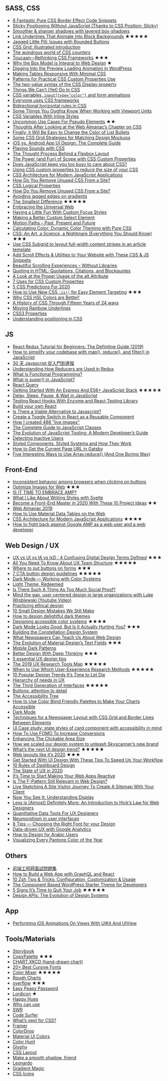 ## SASS, CSS
 - [8 Fantastic Pure CSS Border Effect Code Snippets](https://speckyboy.com/css-border-effects/)
 - [Sticky Positioning Without JavaScript (Thanks to CSS Position: Sticky)](https://webdesign.tutsplus.com/tutorials/sticky-positioning-with-nothing-but-css--cms-24042)
 - [Smoother & sharper shadows with layered box-shadows](https://tobiasahlin.com/blog/layered-smooth-box-shadows/)
 - [Link Underlines That Animate Into Block Backgrounds](https://css-tricks.com/link-underlines-that-animate-into-block-backgrounds/) ★★★★★
 - [Jagged Little Pill: Issues with Rounded Buttons](https://cloudfour.com/thinks/jagged-little-pill-issues-with-rounded-buttons/)
 - [CSS Grid: illustrated introduction](https://dev.to/mustapha/css-grid-illustrated-introduction-52l5)
 - [The wondrous world of CSS counters](https://www.chenhuijing.com/blog/the-wondrous-world-of-css-counters/#%F0%9F%8E%B9)
 - [Toucaan—Rethinking CSS Frameworks](https://bubblin.io/blog/toucaan-introduction) ★★★
 - [Why the Box Model is Integral to Web Design](https://www.framer.com/blog/posts/box-model/) ★
 - [Digging Into the Preview Loading Animation in WordPress](https://css-tricks.com/digging-into-the-preview-loading-animation-in-wordpress/)
 - [Making Tables Responsive With Minimal CSS](https://uglyduck.ca/responsive-tables/)
 - [Patterns for Practical CSS Custom Properties Use](https://css-tricks.com/patterns-for-practical-css-custom-properties-use/)
 - [The two-value syntax of the CSS Display property](https://hacks.mozilla.org/2019/10/the-two-value-syntax-of-the-css-display-property/)
 - [Things We Can’t (Yet) Do In CSS](https://www.smashingmagazine.com/2019/11/css-things-cant-yet-do/)
 - [CSS variables, `input[type="color"]` and form animations](https://dev.to/rose/css-variables-input-type-color-and-form-animations-4g1n)
 - [Everyone uses CSS frameworks](https://medium.com/@guerriero_se/everyone-uses-css-frameworks-f99a07ad7d50)
 - [Bidirectional horizontal rules in CSS](https://dev.to/hus_hmd/bidirectional-horizontal-rules-in-css-56f4)
 - [Some Things You Oughta Know When Working with Viewport Units](https://css-tricks.com/some-things-you-oughta-know-when-working-with-viewport-units/)
 - [CSS Variables With Inline Styles](https://ishadeed.com/article/css-variables-inline-styles/)
 - [Uncommon Use Cases For Pseudo Elements](https://ishadeed.com/article/unusual-use-cases-pseudo-elements/) ★★
 - [Thoughts After Looking at the Web Almanac’s Chapter on CSS ](https://css-tricks.com/thoughts-after-looking-at-the-web-almanacs-chapter-on-css/)
 - [Finally, it Will Be Easy to Change the Color of List Bullets](https://css-tricks.com/finally-it-will-be-easy-to-change-the-color-of-list-bullets/)
 - [Some CSS Grid Strategies for Matching Design Mockups](https://css-tricks.com/some-css-grid-strategies-for-matching-design-mockups/)
 - [iOS vs. Android App UI Design: The Complete Guide](https://learnui.design/blog/ios-vs-android-app-ui-design-complete-guide.html)
 - [Playing Sounds with CSS](https://css-tricks.com/playing-sounds-with-css/)
 - [The Thought Process Behind a Flexbox Layout](https://css-tricks.com/the-thought-process-behind-a-flexbox-layout/)
 - [The Power (and Fun) of Scope with CSS Custom Properties](https://css-tricks.com/the-power-and-fun-of-scope-with-css-custom-properties/)
 - [Does JavaScript keep you too busy to care about CSS?](https://pawelgrzybek.com/does-javascript-keep-you-too-busy-to-care-about-css-here-are-recent-features-you-want-to-know-about/)
 - [Using CSS custom properties to reduce the size of your CSS](https://codyhouse.co/blog/post/using-css-custom-properties-to-reduce-the-size-of-your-css)
 - [CSS Architecture for Modern JavaScript Applications](https://www.madebymike.com.au/writing/css-architecture-for-modern-web-applications)
 - [How Do You Remove Unused CSS From a Site?](https://css-tricks.com/how-do-you-remove-unused-css-from-a-site)
 - [CSS Logical Properties](https://adrianroselli.com/2019/11/css-logical-properties.html)
 - [How Do You Remove Unused CSS From a Site?](https://css-tricks.com/how-do-you-remove-unused-css-from-a-site/)
 - [Avoiding jagged edges on gradients](https://medium.com/pixel-and-ink/avoiding-jagged-edges-on-gradients-f485cc7401f5)
 - [The Smallest Difference](https://www.robinrendle.com/notes/the-smallest-difference.html) ★★★★★
 - [Embracing the Universal Web](https://css-tricks.com/embracing-the-universal-web/)
 - [Having a Little Fun With Custom Focus Styles](https://css-tricks.com/having-a-little-fun-with-custom-focus-styles/)
 - [Making a Better Custom Select Element](https://24ways.org/2019/making-a-better-custom-select-element)
 - [Motion Paths – Past, Present and Future](https://tympanus.net/codrops/2019/12/03/motion-paths-past-present-and-future/)
 - [Calculating Color: Dynamic Color Theming with Pure CSS](https://una.im/css-color-theming/)
 - [CSS: An Art, a Science, a Nightmare (Everything You Should Know)](https://www.taniarascia.com/overview-of-css-concepts/) ★★★
 - [Use CSS Subgrid to layout full-width content stripes in an article template](https://bryanlrobinson.com/blog/use-css-subgrid-laying-out-full-width-article-stripes/)
 - [Add Scroll Effects & Utilities to Your Website with These CSS & JS Snippets](https://speckyboy.com/scroll-effects-utilities-css-js-snippets/)
 - [Beautiful Scrolling Experiences – Without Libraries](https://24ways.org/2019/beautiful-scrolling-experiences-without-libraries)
 - [Quoting in HTML: Quotations, Citations, and Blockquotes](https://css-tricks.com/quoting-in-html-quotations-citations-and-blockquotes/)
 - [A Look at the Proper Usage of the alt Attribute](https://speckyboy.com/proper-usage-alt-attribute/)
 - [7 Uses for CSS Custom Properties](https://css-irl.info/7-uses-for-css-custom-properties/)
 - [5 CSS Predictions For 2020](https://dev.to/argyleink/5-css-predictions-for-2020-pl3)
 - [How to Use New CSS `:is()` for Easy Element Targeting](https://webdesign.tutsplus.com/articles/new-css-is-for-easy-element-targeting--cms-34223) ★★★
 - [Why CSS HSL Colors are Better!](https://medium.com/@elad/why-css-hsl-colors-are-better-83b1e0b6eead)
 - [A History of CSS Through Fifteen Years of 24 ways](https://24ways.org/2019/a-history-of-css-through-15-years-of-24-ways/)
 - [Moving Rainbow Underlines](https://css-tricks.com/moving-rainbow-underlines/)
 - [CSS3 Properties](https://www.web4college.com/css-play/index.php)
 - [Understanding positioning in CSS](https://dev.to/huijing/understanding-positioning-in-css-7mn)

## JS
 - [React Redux Tutorial for Beginners: The Definitive Guide (2019)](https://www.valentinog.com/blog/redux/)
 - [How to simplify your codebase with map(), reduce(), and filter() in JavaScript](https://medium.freecodecamp.org/15-useful-javascript-examples-of-map-reduce-and-filter-74cbbb5e0a1f)
 - [30 天 Javascript 從入門到進階](https://tigercosmos.xyz/master-js-in-30-days/)
 - [Understanding How Reducers are Used in Redux](https://css-tricks.com/understanding-how-reducers-are-used-in-redux/)
 - [What Is Functional Programming?](https://www.sitepoint.com/what-is-functional-programming/)
 - [What is super() in JavaScript?](https://css-tricks.com/what-is-super-in-javascript/)
 - [React Query](https://github.com/tannerlinsley/react-query)
 - [Getting Started With An Express And ES6+ JavaScript Stack](https://www.smashingmagazine.com/2019/11/express-es6-javascript-stack-mongodb-mongoose-servers/) ★★★★★
 - [Delay, Sleep, Pause, & Wait in JavaScript](https://www.sitepoint.com/delay-sleep-pause-wait/)
 - [Testing React Hooks With Enzyme and React Testing Library](https://css-tricks.com/testing-react-hooks-with-enzyme-and-react-testing-library/)
 - [Build your own React](https://pomb.us/build-your-own-react/)
 - [Is There a Viable Alternative to Javascript? ](https://www.webdesignerdepot.com/2019/11/is-there-a-viable-alternative-to-javascript/)
 - [Create a Toggle Switch in React as a Reusable Component](https://www.sitepoint.com/react-toggle-switch-reusable-component/)
 - [How I created 488 "live images"](https://bitsofco.de/how-i-created-488-live-images)
 - [The Complete Guide to JavaScript Classes](https://dmitripavlutin.com/javascript-classes-complete-guide/)
 - [The Evolution of JavaScript Tooling: A Modern Developer’s Guide](https://www.sitepoint.com/javascript-tooling-evolution-modern-developers-guide)
 - [Detecting Inactive Users](https://css-tricks.com/detecting-inactive-users/)
 - [Styled Components, Styled Systems and How They Work](https://rangle.io/blog/styled-components-styled-systems-and-how-they-work/)
 - [How to Get the Current Page URL in Gatsby](https://css-tricks.com/how-to-the-get-current-page-url-in-gatsby/)
 - [Five Interesting Ways to Use Array.reduce() (And One Boring Way)](https://24ways.org/2019/five-interesting-ways-to-use-array-reduce/)

## Front-End
 - [Inconsistent behavior among browsers when clicking on buttons](https://zellwk.com/blog/inconsistent-button-behavior/)
 - [Optimize Images for Web](https://www.keycdn.com/blog/optimize-images-for-web) ★★★
 - [IS IT TIME TO EMBRACE AMP?](https://www.webdesignerdepot.com/2019/09/is-it-time-to-embrace-amp/)
 - [What I Like About Writing Styles with Svelte](https://css-tricks.com/what-i-like-about-writing-styles-with-svelte/)
 - [Become a Front-End Master in 2020 With These 10 Project Ideas](https://css-tricks.com/become-a-front-end-master-in-2020-with-these-10-project-ideas/) ★★
 - [Web Almanac 2019](https://almanac.httparchive.org/en/2019/)
 - [How to Use Material Data Tables on the Web](https://medium.com/google-design/how-to-use-material-data-tables-on-the-web-b12e881119a4)
 - [CSS Architecture for Modern JavaScript Applications](https://www.madebymike.com.au/writing/css-architecture-for-modern-web-applications/) ★★★★
 - [How to fight back against Google AMP as a web user and a web developer](https://markosaric.com/google-amp/)

## Web Design / UX
 - [UX vs UI vs IA vs IxD : 4 Confusing Digital Design Terms Defined](https://www.mockplus.com/blog/post/ux-vs-ui-vs-ia-vs-ixd-4-confusing-digital-design-terms-defined) ★★★
 - [All You Need To Know About UX Team Structure](https://uxstudioteam.com/ux-blog/ux-team-structure/) ★★★★★
 - [Where to put buttons on forms](https://adamsilver.io/articles/where-to-put-buttons-in-forms/) ★★★
 - [7 CTA button design guidelines](https://uxdesign.cc/7-cta-button-design-guidelines-4cdc21c2c85a) ★★★★★
 - [Dark Mode — Working with Color Systems](https://medium.com/nodesdigital/dark-mode-working-with-color-systems-e73aeab8dbae)
 - [Light Theme, Redeemed](https://blog.discordapp.com/light-theme-redeemed-c541b7ab13e9)
 - [Is There Such A Thing As Too Much Social Proof?](https://www.smashingmagazine.com/2019/09/too-much-social-proof/)
 - [Mind the gap, user centered design in large organizations with Luke Wroblewski (Youtube Video)](https://youtu.be/mAiNdU1go1A)
 - [Practicing ethical design](https://uxdesign.cc/practicing-ethical-design-1b9dd29402d)
 - [10 Small Design Mistakes We Still Make](https://blog.marvelapp.com/10-small-design-mistakes-we-still-make/)
 - [How to design delightful dark themes](https://heydesigner.com/blog/how-to-design-delightful-dark-themes/)
 - [Designing accessible color systems](https://stripe.com/blog/accessible-color-systems) ★★★★
 - [Dark Mode Looks Good, But Is It Actually Hurting You?](https://www.webdesignerdepot.com/2019/10/dark-mode-looks-good-but-is-it-actually-hurting-you/) ★★★
 - [Building the Constellation Design System](https://www.gerireid.com/blog/building-the-constellation-design-system)
 - [What Newspapers Can Teach Us About Web Design](https://www.smashingmagazine.com/2019/11/newspapers-teach-web-design/)
 - [The Evolution of Material Design’s Text Fields](https://medium.com/google-design/the-evolution-of-material-designs-text-fields-603688b3fe03) ★★★
 - [Mobile Dark Patterns](https://www.uxmatters.com/mt/archives/2019/11/mobile-dark-patterns.php)
 - [Better Design With Deep Thinking](https://www.smashingmagazine.com/2019/11/better-design-deep-thinking/) ★★★
 - [5 essential UX design tips](https://webflow.com/blog/ux-design-tips)
 - [The 2019 UX Research Tools Map](https://www.userinterviews.com/blog/the-2019-ux-research-tools-map) ★★★★★
 - [When to Use Which User-Experience Research Methods](https://www.nngroup.com/articles/which-ux-research-methods/) ★★★★★
 - [10 Popular Design Trends It’s Time to Let Die](https://www.webdesignerdepot.com/2019/11/10-outdated-web-design-trends/)
 - [Hierarchy of needs in UX](https://medium.com/p/54a969db6498/responses/show)
 - [The Third Generation of Interfaces](https://www.interfaces3.com/) ★★★★★
 - [Buttons: attention to detail](https://uxdesign.cc/buttons-attention-to-detail-7d1a4ed3b7f4)
 - [The Accessibility Tree](https://blog.benmyers.dev/accessibility-tree/)
 - [How to Use Color Blind Friendly Palettes to Make Your Charts Accessible](https://venngage.com/blog/color-blind-friendly-palette/)
 - [Dark Mode](https://varun.ca/dark-mode/)
 - [Techniques for a Newspaper Layout with CSS Grid and Border Lines Between Elements](https://css-tricks.com/techniques-for-a-newspaper-layout-with-css-grid-and-border-lines-between-elements/)
 - [UI Case study: state styles of card component with accessibility in mind](https://blog.prototypr.io/ui-case-study-state-styles-of-card-component-with-accessibility-in-mind-2f30137c6108)
 - [How To Use FOMO To Increase Conversions](https://www.smashingmagazine.com/2019/11/fomo-increase-conversions/)
 - [Enhancing The Clickable Area Size](https://ishadeed.com/article/clickable-area)
 - [How we scaled our design system to unleash Skyscanner’s new brand](https://medium.com/@SkyscannerEng/how-we-scaled-our-design-system-to-unleash-skyscanners-new-brand-845a1f501b0b)
 - [What’s the next UI design trend?](https://uxdesign.cc/whats-the-next-ui-design-trend-75c8b61f5c7c) ★★★★★
 - [Web layouts like it’s 2020](https://blog.logrocket.com/web-layouts-like-its-2020) ★★★
 - [Get Started With UI Design With These Tips To Speed Up Your Workflow](https://www.smashingmagazine.com/2019/12/ui-design-tips-speed-up-workflow/)
 - [10 Rules of Dashboard Design](https://medium.muz.li/10-rules-of-dashboard-design-f1a4123028a2)
 - [The State of UX in 2020](https://trends.uxdesign.cc/2020)
 - [It’s Time to Start Making Your Web Apps Reactive](https://www.sitepoint.com/quitting-job-signs/)
 - [Is The F-Pattern Still Relevant in Web Design?](https://www.webdesignerdepot.com/2019/12/is-the-f-pattern-still-relevant-in-web-design/)
 - [Live Sketching A Site Visitor Journey To Create A Sitemap With Your Client](https://www.smashingmagazine.com/2019/12/live-sketching-site-visitor-journey-sitemap-client/)
 - [Now You See It: Understanding Display](https://noti.st/rachelandrew/TB025V#smdtmKz)
 - [Less is (Almost) Definitely More: An Introduction to Hick’s Law for Web Designers](https://www.webdesignerdepot.com/2019/12/less-is-almost-definitely-more-an-introduction-to-hicks-law-for-web-designers/)
 - [Quantitative Data Tools For UX Designers](https://www.smashingmagazine.com/2019/12/quantitative-data-tools-uxdesigners/)
 - [Neumorphism in user interfaces](https://uxdesign.cc/neumorphism-in-user-interfaces-b47cef3bf3a6)
 - [8 Tips — Choosing the Right Font for your Design](https://blog.prototypr.io/8-tips-choosing-the-right-font-for-your-design-5b1060fae6d8)
 - [Data-driven UX with Google Analytics](https://uxdesign.cc/data-driven-ux-with-google-analytics-cae75ac1f123)
 - [How to Design for Arabic Users](https://blog.marvelapp.com/mirroring-designing-for-arab-users/)
 - [Visualizing Every Pantone Color of the Year](https://adamfuhrer.com/visualizing-every-pantone-color-of-the-year)

## Others
 - [前端工程師面試問題集](https://h5bp.org/Front-end-Developer-Interview-Questions/translations/chinese-traditional/)
 - [How to Build a Web App with GraphQL and React](https://www.sitepoint.com/how-to-build-a-web-app-with-graphql-and-react)
 - [10 Zsh Tips & Tricks: Configuration, Customization & Usage](https://www.sitepoint.com/zsh-tips-tricks)
 - [The Component Based WordPress Starter Theme for Developers](https://flyntwp.com/)
 - [5 Signs It’s Time to Quit Your Job](https://www.sitepoint.com/quitting-job-signs) ★★★★★
 - [Design APIs: The Evolution of Design Systems](https://matthewstrom.com/writing/design-apis/)

## App
 - [Performing iOS Animations On Views With UIKit And UIView](https://www.smashingmagazine.com/2019/11/performing-ios-animations-views-uikit-uiview/)

## Tools/Materials
 - [Storybook](https://medium.com/storybookjs)
 - [CopyPalette](https://copypalette.netlify.com/) ★★★
 - [CHART.XKCD (hand-drawn chart)](https://timqian.com/chart.xkcd/)
 - [20+ Best Cursive Fonts](https://designshack.net/articles/inspiration/best-fancy-pretty-cursive-fonts/)
 - [Color Mixer](https://colordesigner.io/color-mixer) ★★★★★
 - [Rough Charts](https://github.com/beizhedenglong/rough-chartss)
 - [overflow](https://overflow.io/) ★★★
 - [Easy Peasy Password](https://flawlessapp.io/easypeasypassword)
 - [Lordicon](https://lordicon.com/) ★
 - [Happy Hues](https://www.happyhues.co/)
 - [Who can use](https://whocanuse.com/)
 - [SWR](https://swr.now.sh/)
 - [Code Surfer](https://github.com/pomber/code-surfer)
 - [What’s next for CSS?](https://cssdb.org/)
 - [Framer](https://www.framer.com/web/)
 - [ColorDrop](https://www.colordrop.io/)
 - [Material UI Colors](http://materialuicolors.co/)
 - [Color Hunt](https://colorhunt.co/)
 - [Glyphy](https://www.glyphy.io/)
 - [CSS Layout](https://csslayout.io/)
 - [Make a smooth shadow, friend](https://brumm.af/shadows)
 - [Leonardo](https://github.com/adobe/leonardo)
 - [Gradient Magic](https://www.gradientmagic.com/)
 - [CSS Icons](https://css.gg)
